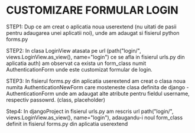 # CUSTOMIZARE FORMULAR LOGIN

STEP1: Dup ce am creat o aplicatia noua userextend (nu uitati de pasii pentru adaugarea unei aplicatii noi), unde am adaugat si fisierul python forms.py

STEP2: In clasa LoginView atasata pe url (path("login/", views.LoginView.as_view(), name="login") ce se afla in fisierul urls.py din aplicatia auth) am observat
ca exista un form_class numit AuthenticationForm unde este customizat formular de login.

STEP3: In fisierul forms.py din aplicatia userextend am creat o clasa noua numita AuthenticationNewForm care mosteneste clasa definita de django - AuthenticationForm unde am adaugat alte
atribute pentru fieldul username, respectiv passowrd. (class, placeholder)

Step4: In djangoProject in fisierul urls.py am rescris url path("login/", views.LoginView.as_view(), name="login"), adaugandu-i noul form_class definit in fisierul forms.py din aplicatia userextend